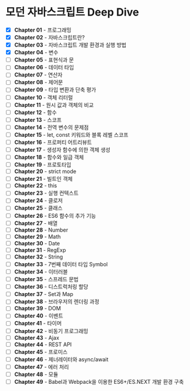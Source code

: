 # 모던 자바스크립트 Deep Dive

- [x] **Chapter 01** - 프로그래밍
- [x] **Chapter 02** - 자바스크립트란?
- [x] **Chapter 03** - 자바스크립트 개발 환경과 실행 방법
- [x] **Chapter 04** - 변수
- [ ] **Chapter 05** - 표현식과 문
- [ ] **Chapter 06** - 데이터 타입
- [ ] **Chapter 07** - 연산자
- [ ] **Chapter 08** - 제어문
- [ ] **Chapter 09** - 타입 변환과 단축 평가
- [ ] **Chapter 10** - 객체 리터럴
- [ ] **Chapter 11** - 원시 값과 객체의 비교
- [ ] **Chapter 12** - 함수
- [ ] **Chapter 13** - 스코프
- [ ] **Chapter 14** - 전역 변수의 문제점
- [ ] **Chapter 15** - let, const 키워드와 블록 레벨 스코프
- [ ] **Chapter 16** - 프로퍼티 어트리뷰트
- [ ] **Chapter 17** - 생성자 함수에 의한 객체 생성
- [ ] **Chapter 18** - 함수와 일급 객체
- [ ] **Chapter 19** - 프로토타입
- [ ] **Chapter 20** - strict mode
- [ ] **Chapter 21** - 빌트인 객체
- [ ] **Chapter 22** - this
- [ ] **Chapter 23** - 실행 컨텍스트
- [ ] **Chapter 24** - 클로저
- [ ] **Chapter 25** - 클래스
- [ ] **Chapter 26** - ES6 함수의 추가 기능
- [ ] **Chapter 27** - 배열
- [ ] **Chapter 28** - Number
- [ ] **Chapter 29** - Math
- [ ] **Chapter 30** - Date
- [ ] **Chapter 31** - RegExp
- [ ] **Chapter 32** - String
- [ ] **Chapter 33** - 7번째 데이터 타입 Symbol
- [ ] **Chapter 34** - 이터러블
- [ ] **Chapter 35** - 스프레드 문법
- [ ] **Chapter 36** - 디스트럭처링 할당
- [ ] **Chapter 37** - Set과 Map
- [ ] **Chapter 38** - 브라우저의 렌더링 과정
- [ ] **Chapter 39** - DOM
- [ ] **Chapter 40** - 이벤트
- [ ] **Chapter 41** - 타이머
- [ ] **Chapter 42** - 비동기 프로그래밍
- [ ] **Chapter 43** - Ajax
- [ ] **Chapter 44** - REST API
- [ ] **Chapter 45** - 프로미스
- [ ] **Chapter 46** - 제너레이터와 async/await
- [ ] **Chapter 47** - 에러 처리
- [ ] **Chapter 48** - 모듈
- [ ] **Chapter 49** - Babel과 Webpack을 이용한 ES6+/ES.NEXT 개발 환경 구축
